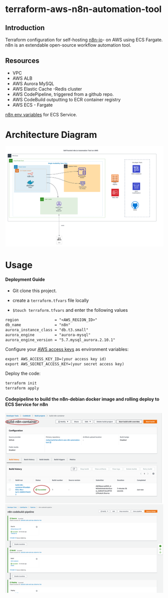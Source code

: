 # terraform-aws-n8n-automation-tool

## Introduction
Terraform configuration for self-hosting [n8n-io](https://github.com/n8n-io/n8n)- on AWS using ECS Fargate.
n8n is an extendable open-source workflow automation tool.

## Resources
* VPC
* AWS ALB
* AWS Aurora MySQL
* AWS Elastic Cache -Redis cluster 
* AWS CodePipeline, triggered from a github repo.
* AWS CodeBuild outputting to ECR container registry
* AWS ECS - Fargate

[n8n env variables](https://docs.n8n.io/hosting/environment-variables/#queues)  for ECS Service.

# Architecture Diagram


![n8n-io](https://raw.githubusercontent.com/msharma24/terraform-aws-n8n-automation-tool/main/img/n8n.png)


# Usage

#### Deployment Guide

- Git clone this project.

- create a `terraform.tfvars` file locally 
- `$touch terraform.tfvars` and enter the following values

```
region                = "<AWS_REGION_ID>"
db_name               = "n8n"
aurora_instance_class = "db.t3.small"
aurora_engine         = "aurora-mysql"
aurora_engine_version = "5.7.mysql_aurora.2.10.1"

```

Configure your [AWS access
keys](http://docs.aws.amazon.com/general/latest/gr/aws-sec-cred-types.html#access-keys-and-secret-access-keys) as
environment variables:

```
export AWS_ACCESS_KEY_ID=(your access key id)
export AWS_SECRET_ACCESS_KEY=(your secret access key)
```

Deploy the code:

```
terraform init
terraform apply
```

#### Codepipeline to build the n8n-debian docker image and rolling deploy to ECS Service for n8n
![code-build](https://raw.githubusercontent.com/msharma24/terraform-aws-n8n-automation-tool/main/img/codebuild.png)
![code-pipe](https://raw.githubusercontent.com/msharma24/terraform-aws-n8n-automation-tool/main/img/code-pipeline.png)
